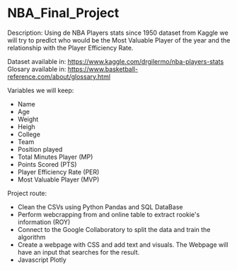 # NBA_Final_Project

Description:
Using de NBA Players stats since 1950 dataset from Kaggle we will try to predIct who would be the Most Valuable Player of the year and the relationship with the Player Efficiency Rate.

Dataset available in: https://www.kaggle.com/drgilermo/nba-players-stats
Glosary available in: https://www.basketball-reference.com/about/glossary.html

Variables we will keep:
- Name
- Age
- Weight
- Heigh
- College
- Team
- Position played
- Total Minutes Player (MP)
- Points Scored (PTS)
- Player Efficiency Rate (PER)
- Most Valuable Player (MVP)

Project route:
- Clean the CSVs using Python Pandas and SQL DataBase
- Perform webcrapping from and online table to extract rookie's information (ROY)
- Connect to the Google Collaboratory to split the data and train the algorithm
- Create a webpage with CSS and add text and visuals. The Webpage will have an input that searches for the result.
- Javascript Plotly




